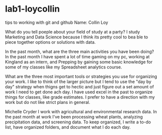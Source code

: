 # lab1-loycollin
tips to working with git and github
Name: Collin Loy

What do you tell poeple about your field of study at a party?
  I study Marketing and Data Science because I think its pretty cool to bea ble to piece together options or solutions with data.

In the past month, what are the three main activities you have been doing?
  In the past month I have spent a lot of time gaming on my pc, working at Kingland as an intern, and Prepping by gaining some basic knowledge for some of my classes like my Spreadsheet analytics course.

What are the three most important tools or strategies you use for organizing your work.
  I like to think of the larger picture but I tend to use the "day by day" strategy when thigns get to hectic and just figure out a set amount of work I need to get done ach day. I have used excel in the past to organize things for classes, like grade estimates. I prefer to have a direction with my work but do not like strict plans in general.

Michelle Cryder
I work with agricultural and environmental research data. 
In the past month at work I've been processing wheat plants, analyzing precipitation data, and screening data. 
To keep organized, I write a to-do list, have organized folders, and document what I do each day.
